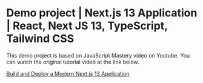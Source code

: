 # Demo project | Next.js 13 Application | React, Next JS 13, TypeScript, Tailwind CSS

This demo project is based on JavaScript Mastery
video on Youtube. 
You can watch the original tutorial video at the link below.

[Build and Deploy a Modern Next.js 13 Application](https://www.youtube.com/watch?v=pUNSHPyVryU)
